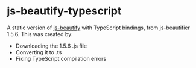 # js-beautify-typescript

A static version of [js-beautify](https://github.com/beautify-web/js-beautify/) with TypeScript bindings, from js-beautifier 1.5.6. This was created by:

* Downloading the 1.5.6 .js file
* Converting it to .ts
* Fixing TypeScript compilation errors
